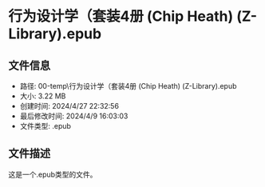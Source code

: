 ﻿# 行为设计学（套装4册 (Chip Heath) (Z-Library).epub

## 文件信息
- 路径: 00-temp\行为设计学（套装4册 (Chip Heath) (Z-Library).epub
- 大小: 3.22 MB
- 创建时间: 2024/4/27 22:32:56
- 最后修改时间: 2024/4/9 16:03:03
- 文件类型: .epub

## 文件描述
这是一个.epub类型的文件。


